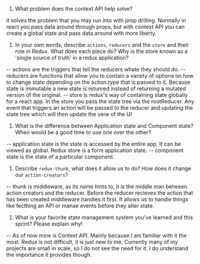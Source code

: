 1. What problem does the context API help solve?

it solves the problem that you may run into with prop drilling. Normally in react you pass data around through props, but with context API you can create a global state and pass data around with more liberty.

1. In your own words, describe `actions`, `reducers` and the `store` and their role in Redux. What does each piece do? Why is the store known as a 'single source of truth' in a redux application?

-- actions are the triggers that tell the reducers whate they should do.
-- reducers are functions that allow you to contain a variety of options on how to change state depending on the action.type that is passed to it. Because state is immutable a new state is retunred instead of returning a mutated version of the original.
-- store is redux's way of containing state globally for a react app. In the store you pass the state tree via the rootReducer. Any event that triggers an action will be passed to the reducer and updating the state tree which will then update the veiw of the UI

1. What is the difference between Application state and Component state? When would be a good time to use one over the other?

-- application state is the state is accessed by the entire app. It can be viewed as global. Redux store is a form application state.
-- component state is the state of a particular component.

1. Describe `redux-thunk`, what does it allow us to do? How does it change our `action-creators`?

-- thunk is middleware, as its name hints to, it is the middle man between action creators and the reducer. Before the reducer recieves the action that has been created middleware handles it first. It allows us to handle things like fecthing an API or manae events before they alter state.

1. What is your favorite state management system you've learned and this sprint? Please explain why!

-- As of now mine is Context API. Mainly because I am familiar with it the most. Redux is not difficult, it is just new to me. Currently many of my projects are small in scale, so I do not see the need for it. I do understand the importance it provides though.
